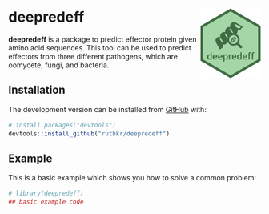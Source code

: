 
<!-- README.md is generated from README.Rmd. Please edit that file -->

# deepredeff <img src="man/figures/logo.png" align="right" width="120" />

<!-- badges: start -->

<!-- badges: end -->

**deepredeff** is a package to predict effector protein given amino acid
sequences. This tool can be used to predict effectors from three
different pathogens, which are oomycete, fungi, and
bacteria.

## Installation

<!-- You can install the released version of deepredeff from [CRAN](https://CRAN.R-project.org) with: -->

<!-- ``` r -->

<!-- install.packages("deepredeff") -->

<!-- ``` -->

The development version can be installed from
[GitHub](https://github.com/) with:

``` r
# install.packages("devtools")
devtools::install_github("ruthkr/deepredeff")
```

## Example

This is a basic example which shows you how to solve a common problem:

``` r
# library(deepredeff)
## basic example code
```
